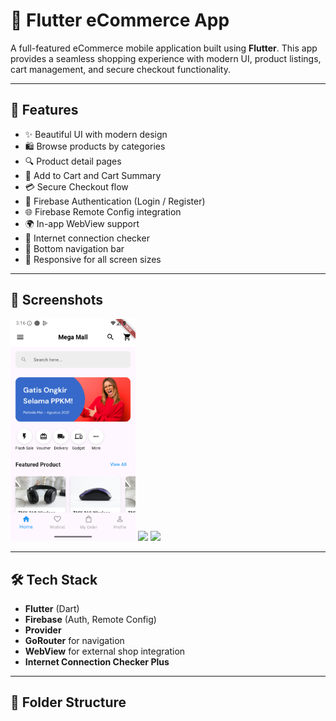 # 🛒 Flutter eCommerce App

A full-featured eCommerce mobile application built using **Flutter**. This app provides a seamless shopping experience with modern UI, product listings, cart management, and secure checkout functionality.

---

## 🚀 Features

- ✨ Beautiful UI with modern design
- 🛍️ Browse products by categories
- 🔍 Product detail pages
- 🛒 Add to Cart and Cart Summary
- 💳 Secure Checkout flow
- 🔐 Firebase Authentication (Login / Register)
- 🌐 Firebase Remote Config integration
- 🌍 In-app WebView support
- 📶 Internet connection checker
- 🧭 Bottom navigation bar
- 📱 Responsive for all screen sizes

---

## 📱 Screenshots

<!-- Replace with your own screenshots -->
<img src="photo/1.png" width="200" /> <img src="screenshots/product.png" width="200" /> <img src="screenshots/cart.png" width="200" />

---

## 🛠️ Tech Stack

- **Flutter** (Dart)
- **Firebase** (Auth, Remote Config)
- **Provider** 
- **GoRouter** for navigation
- **WebView** for external shop integration
- **Internet Connection Checker Plus**

---

## 📂 Folder Structure


